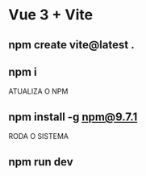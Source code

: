 # Vue 3 + Vite

## npm create vite@latest .
## npm i
ATUALIZA O NPM
## npm install -g npm@9.7.1
RODA O SISTEMA
## npm run dev
